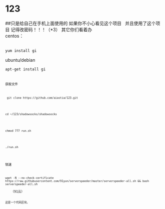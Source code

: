 # 123 

##只是给自己在手机上面使用的 
如果你不小心看见这个项目   
并且使用了这个项目 记得改密码！！！（*3） 其它你们看着办   
centos：             
  <pre><code>yum install gi</code></pre>


ubuntu/debian

<pre><code>apt-get install gi<code><pre>
  

获取文件


<pre><code> git clone https://github.com/aiastia/123.git</code></pre>


<pre><code>cd ~/123/shadowsocks/shadowsocks</code></pre>


<pre><code>chmod 777 run.sh</code></pre>

<pre><code>./run.sh </code></pre>

锐速 

<pre><code>wget -N --no-check-certificate https://raw.githubusercontent.com/91yun/serverspeeder/master/serverspeeder-all.sh && bash serverspeeder-all.sh</code></pre>   （91云）



<pre><code>这是一个代码区块。
</code></pre>
